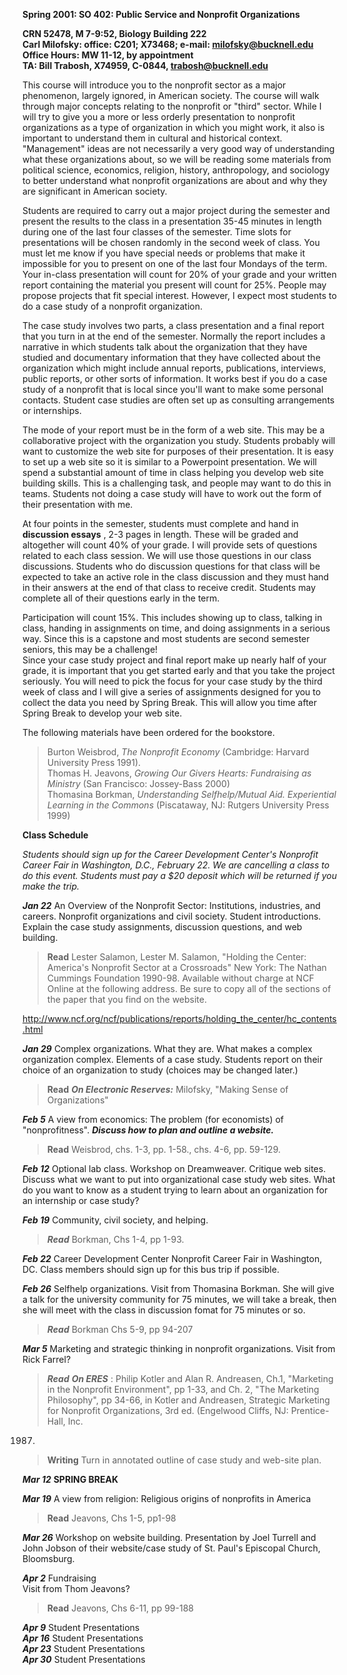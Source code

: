 **Spring 2001: SO 402: Public Service and Nonprofit Organizations**

**CRN 52478, M 7-9:52, Biology Building 222  
Carl Milofsky: office: C201; X73468; e-mail: milofsky@bucknell.edu  
Office Hours: MW 11-12, by appointment  
TA: Bill Trabosh, X74959, C-0844, trabosh@bucknell.edu**

This course will introduce you to the nonprofit sector as a major phenomenon,
largely ignored, in American society. The course will walk through major
concepts relating to the nonprofit or "third" sector. While I will try to give
you a more or less orderly presentation to nonprofit organizations as a type
of organization in which you might work, it also is important to understand
them in cultural and historical context. "Management" ideas are not
necessarily a very good way of understanding what these organizations about,
so we will be reading some materials from political science, economics,
religion, history, anthropology, and sociology to better understand what
nonprofit organizations are about and why they are significant in American
society.

Students are required to carry out a major project during the semester and
present the results to the class in a presentation 35-45 minutes in length
during one of the last four classes of the semester. Time slots for
presentations will be chosen randomly in the second week of class. You must
let me know if you have special needs or problems that make it impossible for
you to present on one of the last four Mondays of the term. Your in-class
presentation will count for 20% of your grade and your written report
containing the material you present will count for 25%. People may propose
projects that fit special interest. However, I expect most students to do a
case study of a nonprofit organization.

The case study involves two parts, a class presentation and a final report
that you turn in at the end of the semester. Normally the report includes a
narrative in which students talk about the organization that they have studied
and documentary information that they have collected about the organization
which might include annual reports, publications, interviews, public reports,
or other sorts of information. It works best if you do a case study of a
nonprofit that is local since you'll want to make some personal contacts.
Student case studies are often set up as consulting arrangements or
internships.

The mode of your report must be in the form of a web site. This may be a
collaborative project with the organization you study. Students probably will
want to customize the web site for purposes of their presentation. It is easy
to set up a web site so it is similar to a Powerpoint presentation. We will
spend a substantial amount of time in class helping you develop web site
building skills. This is a challenging task, and people may want to do this in
teams. Students not doing a case study will have to work out the form of their
presentation with me.

At four points in the semester, students must complete and hand in
**discussion essays** , 2-3 pages in length. These will be graded and
altogether will count 40% of your grade. I will provide sets of questions
related to each class session. We will use those questions in our class
discussions. Students who do discussion questions for that class will be
expected to take an active role in the class discussion and they must hand in
their answers at the end of that class to receive credit. Students may
complete all of their questions early in the term.

Participation will count 15%. This includes showing up to class, talking in
class, handing in assignments on time, and doing assignments in a serious way.
Since this is a capstone and most students are second semester seniors, this
may be a challenge!  
Since your case study project and final report make up nearly half of your
grade, it is important that you get started early and that you take the
project seriously. You will need to pick the focus for your case study by the
third week of class and I will give a series of assignments designed for you
to collect the data you need by Spring Break. This will allow you time after
Spring Break to develop your web site.

The following materials have been ordered for the bookstore.

> Burton Weisbrod, _The Nonprofit Economy_ (Cambridge: Harvard University
Press 1991).  
>  Thomas H. Jeavons, _Growing Our Givers Hearts: Fundraising as Ministry_
(San Francisco: Jossey-Bass 2000)  
>  Thomasina Borkman, _Understanding Selfhelp/Mutual Aid. Experiential
Learning in the Commons_ (Piscataway, NJ: Rutgers University Press 1999)

**Class Schedule**

_Students should sign up for the Career Development Center's Nonprofit Career
Fair in Washington, D.C., February 22. We are cancelling a class to do this
event. Students must pay a $20 deposit which will be returned if you make the
trip._

**_Jan 22_** An Overview of the Nonprofit Sector: Institutions, industries,
and careers. Nonprofit organizations and civil society. Student introductions.
Explain the case study assignments, discussion questions, and web building.

> ****Read**** Lester Salamon, Lester M. Salamon,  "Holding the Center:
America's Nonprofit Sector at a Crossroads" New York: The Nathan Cummings
Foundation 1990-98. Available without charge at NCF Online at the following
address. Be sure to copy all of the sections of the paper that you find on the
website.

>

>
http://www.ncf.org/ncf/publications/reports/holding_the_center/hc_contents.html

**_Jan 29_** Complex organizations. What they are. What makes a complex
organization complex. Elements of a case study. Students report on their
choice of an organization to study (choices may be changed later.)

> ****Read**** **_On Electronic Reserves:_** Milofsky,  "Making Sense of
Organizations"

**_Feb 5_** A view from economics: The problem (for economists) of
"nonprofitness". **_Discuss how to plan and outline a website._**

> ****Read**** Weisbrod, chs. 1-3, pp. 1-58., chs. 4-6, pp. 59-129.

**_Feb 12_** Optional lab class. Workshop on Dreamweaver. Critique web sites.
Discuss what we want to put into organizational case study web sites. What do
you want to know as a student trying to learn about an organization for an
internship or case study?

**_Feb 19_** Community, civil society, and helping.

> **_**Read**_** Borkman, Chs 1-4, pp 1-93.

**_Feb 22_** Career Development Center Nonprofit Career Fair in Washington,
DC. Class members should sign up for this bus trip if possible.

**_Feb 26_** Selfhelp organizations. Visit from Thomasina Borkman. She will
give a talk for the university community for 75 minutes, we will take a break,
then she will meet with the class in discussion fomat for 75 minutes or so.

> **_**Read**_** Borkman Chs 5-9, pp 94-207

**_Mar 5_** Marketing and strategic thinking in nonprofit organizations. Visit
from Rick Farrel?

> **_**Read**_** **_On ERES_** : Philip Kotler and Alan R. Andreasen, Ch.1,
"Marketing in the Nonprofit Environment", pp 1-33, and Ch. 2, "The Marketing
Philosophy", pp 34-66, in Kotler and Andreasen, Strategic Marketing for
Nonprofit Organizations, 3rd ed. (Engelwood Cliffs, NJ: Prentice-Hall, Inc.
1987)  
>  ****Writing**** Turn in annotated outline of case study and web-site plan.

**_Mar 12_** **SPRING BREAK**

**_Mar 19_** A view from religion: Religious origins of nonprofits in America

> ****Read**** Jeavons, Chs 1-5, pp1-98

**_Mar 26_** Workshop on website building. Presentation by Joel Turrell and
John Jobson of their website/case study of St. Paul's Episcopal Church,
Bloomsburg.

**_Apr 2_** Fundraising  
Visit from Thom Jeavons?

> ****Read**** Jeavons, Chs 6-11, pp 99-188

**_Apr 9_** Student Presentations  
**_Apr 16_** Student Presentations  
**_Apr 23_** Student Presentations  
**_Apr 30_** Student Presentations

